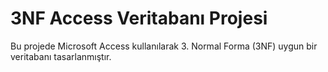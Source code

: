 # 3NF Access Veritabanı Projesi

Bu projede Microsoft Access kullanılarak 3. Normal Forma (3NF) uygun bir veritabanı tasarlanmıştır.
